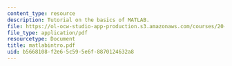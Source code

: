 ```yaml
---
content_type: resource
description: Tutorial on the basics of MATLAB.
file: https://ol-ocw-studio-app-production.s3.amazonaws.com/courses/20-309-biological-engineering-ii-instrumentation-and-measurement-fall-2006/b5668108f2e65c595e6f8870124632a8_matlabintro.pdf
file_type: application/pdf
resourcetype: Document
title: matlabintro.pdf
uid: b5668108-f2e6-5c59-5e6f-8870124632a8
---
```

